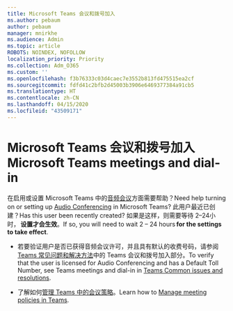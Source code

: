 ```yaml
---
title: Microsoft Teams 会议和拨号加入
ms.author: pebaum
author: pebaum
manager: mnirkhe
ms.audience: Admin
ms.topic: article
ROBOTS: NOINDEX, NOFOLLOW
localization_priority: Priority
ms.collection: Adm_O365
ms.custom: ''
ms.openlocfilehash: f3b76333c03d4caec7e3552b813fd475515ea2cf
ms.sourcegitcommit: fdfd41c2bfb2d45003b3906e6469377384a91cb5
ms.translationtype: HT
ms.contentlocale: zh-CN
ms.lasthandoff: 04/15/2020
ms.locfileid: "43509171"
---
```

# <a name="microsoft-teams-meetings-and-dial-in"></a><span data-ttu-id="29049-102">Microsoft Teams 会议和拨号加入</span><span class="sxs-lookup"><span data-stu-id="29049-102">Microsoft Teams meetings and dial-in</span></span>

<span data-ttu-id="29049-103">在启用或设置 Microsoft Teams 中的[音频会议](https://docs.microsoft.com/microsoftteams/audio-conferencing-in-office-365)方面需要帮助？</span><span class="sxs-lookup"><span data-stu-id="29049-103">Need help turning on or setting up [Audio Conferencing](https://docs.microsoft.com/microsoftteams/audio-conferencing-in-office-365) in Microsoft Teams?</span></span> <span data-ttu-id="29049-104">此用户最近已创建？</span><span class="sxs-lookup"><span data-stu-id="29049-104">Has this user been recently created?</span></span> <span data-ttu-id="29049-105">如果是这样，则需要等待 2–24小时， **设置才会生效**。</span><span class="sxs-lookup"><span data-stu-id="29049-105">If so, you will need to wait 2 – 24 hours **for the settings to take effect**.</span></span>

- <span data-ttu-id="29049-106">若要验证用户是否已获得音频会议许可，并且具有默认的收费号码，请参阅 [Teams 常见问题和解决方法](https://docs.microsoft.com/microsoftteams/known-issues)中的 Teams 会议和拨号加入部分。</span><span class="sxs-lookup"><span data-stu-id="29049-106">To verify that the user is licensed for Audio Conferencing and has a Default Toll Number, see Teams meetings and dial-in in [Teams Common issues and resolutions](https://docs.microsoft.com/microsoftteams/known-issues).</span></span>

- <span data-ttu-id="29049-107">了解如何[管理 Teams 中的会议策略](https://docs.microsoft.com/microsoftteams/meeting-policies-in-teams)。</span><span class="sxs-lookup"><span data-stu-id="29049-107">Learn how to [Manage meeting policies in Teams](https://docs.microsoft.com/microsoftteams/meeting-policies-in-teams).</span></span> 
